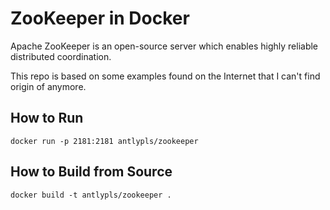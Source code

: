 ZooKeeper in Docker
===================

Apache ZooKeeper is an open-source server which enables highly reliable distributed coordination.

This repo is based on some examples found on the Internet that I can't find origin of anymore.

How to Run
----------

```
docker run -p 2181:2181 antlypls/zookeeper
```

How to Build from Source
------------------------

```
docker build -t antlypls/zookeeper .
```
